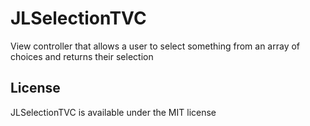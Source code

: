 JLSelectionTVC
==============

View controller that allows a user to select something from an array of choices and returns their selection

## License

JLSelectionTVC is available under the MIT license
